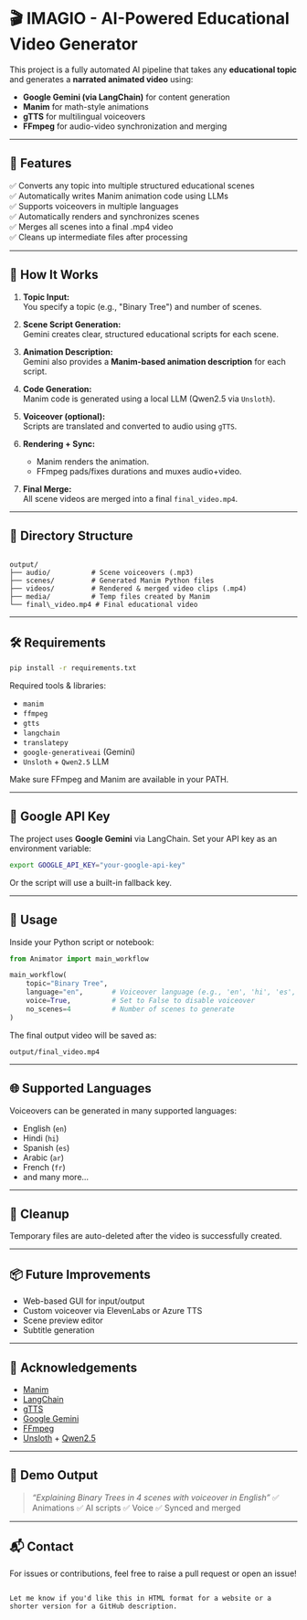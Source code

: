 # 🎬 IMAGIO -  AI-Powered Educational Video Generator

This project is a fully automated AI pipeline that takes any **educational topic** and generates a **narrated animated video** using:

- **Google Gemini (via LangChain)** for content generation
- **Manim** for math-style animations
- **gTTS** for multilingual voiceovers
- **FFmpeg** for audio-video synchronization and merging

---

## 🚀 Features

✅ Converts any topic into multiple structured educational scenes  
✅ Automatically writes Manim animation code using LLMs  
✅ Supports voiceovers in multiple languages  
✅ Automatically renders and synchronizes scenes  
✅ Merges all scenes into a final .mp4 video  
✅ Cleans up intermediate files after processing

---

## 🧠 How It Works

1. **Topic Input:**  
   You specify a topic (e.g., "Binary Tree") and number of scenes.

2. **Scene Script Generation:**  
   Gemini creates clear, structured educational scripts for each scene.

3. **Animation Description:**  
   Gemini also provides a **Manim-based animation description** for each script.

4. **Code Generation:**  
   Manim code is generated using a local LLM (Qwen2.5 via `Unsloth`).

5. **Voiceover (optional):**  
   Scripts are translated and converted to audio using `gTTS`.

6. **Rendering + Sync:**  
   - Manim renders the animation.  
   - FFmpeg pads/fixes durations and muxes audio+video.

7. **Final Merge:**  
   All scene videos are merged into a final `final_video.mp4`.

---

## 📁 Directory Structure

```

output/
├── audio/          # Scene voiceovers (.mp3)
├── scenes/         # Generated Manim Python files
├── videos/         # Rendered & merged video clips (.mp4)
├── media/          # Temp files created by Manim
└── final\_video.mp4 # Final educational video

````

---

## 🛠️ Requirements

```bash
pip install -r requirements.txt
````

Required tools & libraries:

* `manim`
* `ffmpeg`
* `gtts`
* `langchain`
* `translatepy`
* `google-generativeai` (Gemini)
* `Unsloth` + `Qwen2.5` LLM

Make sure FFmpeg and Manim are available in your PATH.

---

## 🔑 Google API Key

The project uses **Google Gemini** via LangChain.
Set your API key as an environment variable:

```bash
export GOOGLE_API_KEY="your-google-api-key"
```

Or the script will use a built-in fallback key.

---

## 🧪 Usage

Inside your Python script or notebook:

```python
from Animator import main_workflow

main_workflow(
    topic="Binary Tree",
    language="en",       # Voiceover language (e.g., 'en', 'hi', 'es', 'ar')
    voice=True,          # Set to False to disable voiceover
    no_scenes=4          # Number of scenes to generate
)
```

The final output video will be saved as:

```
output/final_video.mp4
```

---

## 🌐 Supported Languages

Voiceovers can be generated in many supported languages:

* English (`en`)
* Hindi (`hi`)
* Spanish (`es`)
* Arabic (`ar`)
* French (`fr`)
* and many more...

---

## 🧹 Cleanup

Temporary files are auto-deleted after the video is successfully created.

---

## 📦 Future Improvements

* Web-based GUI for input/output
* Custom voiceover via ElevenLabs or Azure TTS
* Scene preview editor
* Subtitle generation

---

## 🙌 Acknowledgements

* [Manim](https://www.manim.community/)
* [LangChain](https://www.langchain.com/)
* [gTTS](https://pypi.org/project/gTTS/)
* [Google Gemini](https://ai.google.dev/)
* [FFmpeg](https://ffmpeg.org/)
* [Unsloth](https://unsloth.ai/) + [Qwen2.5](https://huggingface.co/Qwen)

---

## 📸 Demo Output

> *“Explaining Binary Trees in 4 scenes with voiceover in English”*
> ✅ Animations
> ✅ AI scripts
> ✅ Voice
> ✅ Synced and merged

---

## 📬 Contact

For issues or contributions, feel free to raise a pull request or open an issue!

```

Let me know if you'd like this in HTML format for a website or a shorter version for a GitHub description.
```
